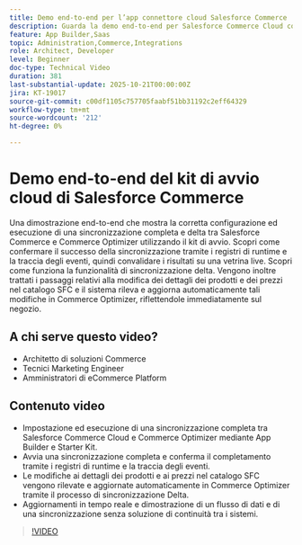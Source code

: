 ```yaml
---
title: Demo end-to-end per l’app connettore cloud Salesforce Commerce
description: Guarda la demo end-to-end per Salesforce Commerce Cloud con Adobe Commerce Optimizer.
feature: App Builder,Saas
topic: Administration,Commerce,Integrations
role: Architect, Developer
level: Beginner
doc-type: Technical Video
duration: 381
last-substantial-update: 2025-10-21T00:00:00Z
jira: KT-19017
source-git-commit: c00df1105c757705faabf51bb31192c2eff64329
workflow-type: tm+mt
source-wordcount: '212'
ht-degree: 0%

---
```



# Demo end-to-end del kit di avvio cloud di Salesforce Commerce

Una dimostrazione end-to-end che mostra la corretta configurazione ed esecuzione di una sincronizzazione completa e delta tra Salesforce Commerce e Commerce Optimizer utilizzando il kit di avvio. Scopri come confermare il successo della sincronizzazione tramite i registri di runtime e la traccia degli eventi, quindi convalidare i risultati su una vetrina live. Scopri come funziona la funzionalità di sincronizzazione delta. Vengono inoltre trattati i passaggi relativi alla modifica dei dettagli dei prodotti e dei prezzi nel catalogo SFC e il sistema rileva e aggiorna automaticamente tali modifiche in Commerce Optimizer, riflettendole immediatamente sul negozio.

## A chi serve questo video?

* Architetto di soluzioni Commerce
* Tecnici Marketing Engineer
* Amministratori di eCommerce Platform

## Contenuto video

* Impostazione ed esecuzione di una sincronizzazione completa tra Salesforce Commerce Cloud e Commerce Optimizer mediante App Builder e Starter Kit.
* Avvia una sincronizzazione completa e conferma il completamento tramite i registri di runtime e la traccia degli eventi.
* Le modifiche ai dettagli dei prodotti e ai prezzi nel catalogo SFC vengono rilevate e aggiornate automaticamente in Commerce Optimizer tramite il processo di sincronizzazione Delta.
* Aggiornamenti in tempo reale e dimostrazione di un flusso di dati e di una sincronizzazione senza soluzione di continuità tra i sistemi.

>[!VIDEO](https://video.tv.adobe.com/v/3476082?learn=on)
